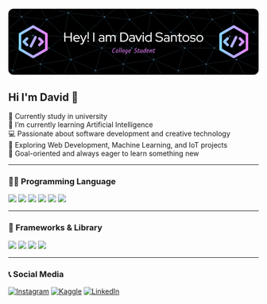![David Santoso](./img/github-header-image.png)

## Hi I'm David 👋

🔭 Currently study in university  
🌱 I’m currently learning Artificial Intelligence  
💻 Passionate about software development and creative technology  
🚀 Exploring Web Development, Machine Learning, and IoT projects  
🎯 Goal-oriented and always eager to learn something new

---

### 👩‍💻 Programming Language

<img src="https://img.shields.io/badge/HTML5-E34F26?style=for-the-badge&logo=html5&logoColor=white" /> <img src="https://img.shields.io/badge/CSS3-1572B6?style=for-the-badge&logo=css3&logoColor=white"/> <img src="https://img.shields.io/badge/PHP-777BB4?style=for-the-badge&logo=php&logoColor=white" /> <img src="https://img.shields.io/badge/JavaScript-323330?style=for-the-badge&logo=javascript&logoColor=F7DF1E"/> <img src="https://img.shields.io/badge/Python-FFD43B?style=for-the-badge&logo=python&logoColor=blue" /> <img src="https://img.shields.io/badge/Dart-0175C2?style=for-the-badge&logo=dart&logoColor=white"/>

---

### 🚀 Frameworks & Library

<img src="https://img.shields.io/badge/Bootstrap-563D7C?style=for-the-badge&logo=bootstrap&logoColor=white"/> <img src="https://img.shields.io/badge/Flask-000000?style=for-the-badge&logo=flask&logoColor=white"/> <img src="https://img.shields.io/badge/Flutter-02569B?style=for-the-badge&logo=flutter&logoColor=white"/> <img src="https://img.shields.io/badge/Node%20js-339933?style=for-the-badge&logo=nodedotjs&logoColor=white"/>

---

### 📞 Social Media

[![Instagram](https://img.shields.io/badge/Instagram-E4405F?style=for-the-badge&logo=instagram&logoColor=white)](https://www.instagram.com/dav.santoso/)
[![Kaggle](https://img.shields.io/badge/Kaggle-20BEFF?style=for-the-badge&logo=Kaggle&logoColor=white)](https://www.kaggle.com/davsantoso/)
[![LinkedIn](https://img.shields.io/badge/LinkedIn-0A66C2?style=for-the-badge&logo=linkedin&logoColor=white)](https://www.linkedin.com/in/davsantoso/)
